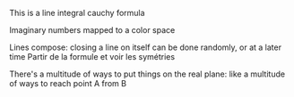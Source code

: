 
This is a line integral cauchy formula

Imaginary numbers mapped to a color space

Lines compose: closing a line on itself can be done randomly, or at a later time
  Partir de la formule et voir les symétries

There's a multitude of ways to put things on the real plane: like a multitude of ways to reach point A from B


